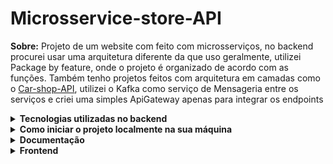 # Microsservice-store-API

**Sobre:**
Projeto de um website com feito com microsserviços, no backend procurei usar uma arquitetura diferente da que uso geralmente, utilizei Package by feature, onde o projeto é organizado de acordo com as funções. Também tenho projetos feitos com arquitetura em camadas como o <a href="https://github.com/JoarezXimenes/Car-shop-API" target="_blank">Car-shop-API</a>, utilizei o Kafka como serviço de Mensageria entre os serviços e criei uma simples ApiGateway apenas para integrar os endpoints 

<details>
  <summary><strong>Tecnologias utilizadas no backend</strong></summary><br />
  
  
  - Express
  - JWT
  - Kafka, comunicação entre os microsserviços, preservando as menssagens em fila, para que o microsserviço
  possa consumilas depois, caso fique fora do ar por um tempo.
  - uuid, IDs gerados diretamente no backend, não dependendo do banco de dados.
  - Testes feitos com mocha, chai e sinon
  - Documentação feita com Swagger Ui

 
</details>

<details>

<summary><strong>Como iniciar o projeto localmente na sua máquina</strong></summary><br />


  - Dependencias: Docker, Docker-compose e npm.
  - 1- Clonar o repositório no seu computador.
  - 2- Entrar na pasta raiz do projeto e executar o comando "npm install" no terminal.
  - 3- Executar o comando "npm run compose:up". Quando o processo terminar o seu terminal será liberado.
  - Para parar os containers basta executar o comando "npm run compose:down".

</details>

<details>
  <summary><strong>Documentação</strong></summary><br />
      <details>
        <summary><strong>Endpoints</strong></summary><br />
  
  - http://localhost:4000/products : retorna uma lista com os produtos disponiveis.
  - http://localhost:4000/product/:id : retorna um objeto com os detalhes de um produto.
  - http://localhost:4000/register : resgistra um usuario recebendo uma requisição com o body { email, password, userName } e retorna um token JWT.
  - http://localhost:4000/login : recebe uma requisição com o body { email, password } e retorna um token JWT.
  - http://localhost:4000/checkout: recebe uma requisição com o body: { productId } e um header { Authorization: (token JWT recebido no login) } e retorna uma resposta confirmando se o pedido foi efetuado com sucesso.
  - http://localhost:4000/signatures: recebe uma requisição com um header { Authorization: (token JWT recebido no login) } e retorna todas as assinaturas do usuário que estão com o status de ativo.
</details>
  
  - Após iniciar a aplicação na sua máquina, a documentação pode ser encontrada em http://localhost:4000/api-docs
  Este projeto possui 4 serviços:
  - Products: responsavel pro guardar e fornecer todas as informações sobre os produtos.
  - Signatures: responsavel por ouvir o serviço de checkout e criar as assinaturas, enviar uma raquisição para a API de pagamentos e atualizalar a assinatura para ativa após a confirmação do pagamento recebida da payments-api pelo kafka.
  - Checkout : responsavel por confirmar as informações do produto e usuário e enviar uma mensagem pelo kafka para o serviços de signatures.
  - Payments-api: responsavel por receber os pedidos de pagamento e enviar uma confirmação para signatures.
       
</details>


<details>
<summary><strong>Frontend</strong></summary><br />
 (ainda em produção)
 
  - React.js

</details>
